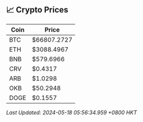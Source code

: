 ## 📈 Crypto Prices

| Coin | Price |
| ---- | ----- |
| BTC | $66807.2727 |
| ETH | $3088.4967 |
| BNB | $579.6966 |
| CRV | $0.4317 |
| ARB | $1.0298 |
| OKB | $50.2948 |
| DOGE | $0.1557 |

_Last Updated: 2024-05-18 05:56:34.959 +0800 HKT_